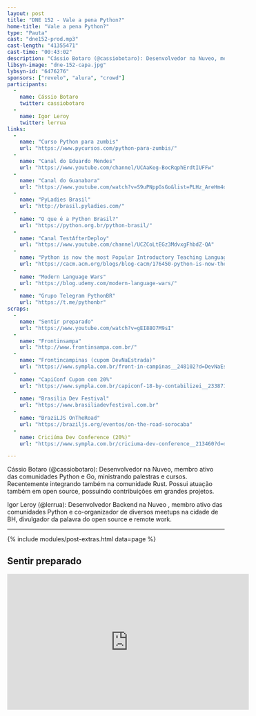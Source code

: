 ```yaml
---
layout: post
title: "DNE 152 - Vale a pena Python?"
home-title: "Vale a pena Python?"
type: "Pauta"
cast: "dne152-prod.mp3"
cast-length: "41355471"
cast-time: "00:43:02"
description: "Cássio Botaro (@cassiobotaro): Desenvolvedor na Nuveo, membro ativo das comunidades Python e Go, ministrando palestras e cursos. Recentemente integrando também na comunidade Rust. Possui atuação também em open source, possuindo contribuições em grandes projetos. Igor Leroy (@lerrua): Desenvolvedor Backend na Nuveo , membro ativo das comunidades Python e co-organizador de diversos meetups na cidade de BH, divulgador da palavra do open source e remote work."
libsyn-image: "dne-152-capa.jpg"
lybsyn-id: "6476276"
sponsors: ["revelo", "alura", "crowd"]
participants:
  -
    name: Cássio Botaro
    twitter: cassiobotaro
  -
    name: Igor Leroy
    twitter: lerrua
links:
  -
    name: "Curso Python para zumbis"
    url: "https://www.pycursos.com/python-para-zumbis/"
  -
    name: "Canal do Eduardo Mendes"
    url: "https://www.youtube.com/channel/UCAaKeg-BocRqphErdtIUFFw"
  -
    name: "Canal do Guanabara"
    url: "https://www.youtube.com/watch?v=S9uPNppGsGo&list=PLHz_AreHm4dlKP6QQCekuIPky1CiwmdI6"
  -
    name: "PyLadies Brasil"
    url: "http://brasil.pyladies.com/"
  -
    name: "O que é a Python Brasil?"
    url: "https://python.org.br/python-brasil/"
  -
    name: "Canal TestAfterDeploy"
    url: "https://www.youtube.com/channel/UCZCoLtEGz3MdvxgFhbdZ-QA"
  -
    name: "Python is now the most Popular Introductory Teaching Language"
    url: "https://cacm.acm.org/blogs/blog-cacm/176450-python-is-now-the-most-popular-introductory-teaching-language-at-top-u-s-universities/fulltext"
  -
    name: "Modern Language Wars"
    url: "https://blog.udemy.com/modern-language-wars/"
  -
    name: "Grupo Telegram PythonBR"
    url: "https://t.me/pythonbr"
scraps:
  -
    name: "Sentir preparado"
    url: "https://www.youtube.com/watch?v=gEI88O7M9sI"
  -
    name: "Frontinsampa"
    url: "http://www.frontinsampa.com.br/"
  -
    name: "Frontincampinas (cupom DevNaEstrada)"
    url: "https://www.sympla.com.br/front-in-campinas__248102?d=DevNaEstrada"
  -
    name: "CapiConf Cupom com 20%"
    url: "https://www.sympla.com.br/capiconf-18-by-contabilizei__233871?d=DEVNAESTRADA"
  -
    name: "Brasilia Dev Festival"
    url: "https://www.brasiliadevfestival.com.br"
  -
    name: "BraziLJS OnTheRoad"
    url: "https://braziljs.org/eventos/on-the-road-sorocaba"
  -
    name: Criciúma Dev Conference (20%)"
    url: "https://www.sympla.com.br/criciuma-dev-conference__213460?d=devnaestrada"

---
```


Cássio Botaro (@cassiobotaro): Desenvolvedor na Nuveo, membro ativo das comunidades Python e Go, ministrando palestras e cursos. Recentemente integrando também na comunidade Rust. Possui atuação também em open source, possuindo contribuições em grandes projetos.

Igor Leroy (@lerrua): Desenvolvedor Backend na Nuveo , membro ativo das comunidades Python e co-organizador de diversos meetups na cidade de BH, divulgador da palavra do open source e remote work.

---

{% include modules/post-extras.html data=page %}

<section class="post-youtube">
  <h2 class="post-youtube-title">
    Sentir preparado
  </h2>
  <div class="v-wrapper">
    <iframe class="v-iframe" width="560" height="315" src="https://www.youtube.com/embed/gEI88O7M9sI" frameborder="0" allowfullscreen></iframe>
  </div>
</section>
